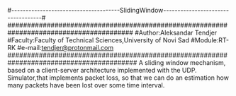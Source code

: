 #--------------------------------------SlidingWindow-----------------------------------#
########################################################################################
#Author:Aleksandar Tendjer
#Faculty:Faculty of Technical Sciences,University of Novi Sad
#Module:RT-RK
#e-mail:tendjer@protonmail.com
#########################################################################################
  A sliding window mechanism, based on a client-server architecture implemented  with the UDP.
  Simulator,that implements packet loss, so that we can do an estimation how many packets have been lost over some time interval.

